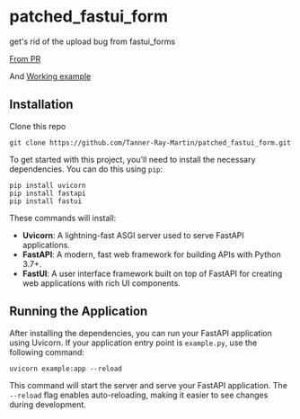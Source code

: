 # patched_fastui_form
get's rid of the upload bug from fastui_forms

[From PR](https://github.com/pydantic/FastUI/issues/146#issuecomment-1925926007)

And [Working example](https://github.com/dimonlime/ERP-system/blob/698ec52820fc76a28754edd33a8dca56f8c12882/main.py#L104)


## Installation

Clone this repo
```
git clone https://github.com/Tanner-Ray-Martin/patched_fastui_form.git
```

To get started with this project, you'll need to install the necessary dependencies. You can do this using `pip`:
```
pip install uvicorn
pip install fastapi
pip install fastui
```

These commands will install:
- **Uvicorn**: A lightning-fast ASGI server used to serve FastAPI applications.
- **FastAPI**: A modern, fast web framework for building APIs with Python 3.7+.
- **FastUI**: A user interface framework built on top of FastAPI for creating web applications with rich UI components.

## Running the Application

After installing the dependencies, you can run your FastAPI application using Uvicorn. If your application entry point is `example.py`, use the following command:

```
uvicorn example:app --reload
```

This command will start the server and serve your FastAPI application. The `--reload` flag enables auto-reloading, making it easier to see changes during development.

